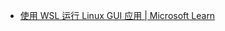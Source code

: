 -  [使用 WSL 运行 Linux GUI 应用 | Microsoft Learn](https://learn.microsoft.com/zh-cn/windows/wsl/tutorials/gui-apps)
